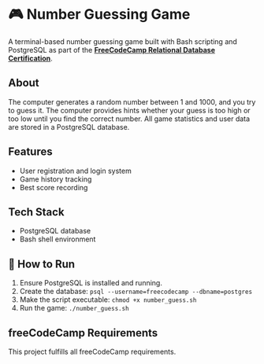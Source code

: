 # 🎮 Number Guessing Game

A terminal-based number guessing game built with Bash scripting and PostgreSQL as part of the [**FreeCodeCamp Relational Database Certification**](https://www.freecodecamp.org/learn/relational-database/).

## About

The computer generates a random number between 1 and 1000, and you try to guess it. The computer provides hints whether your guess is too high or too low until you find the correct number. All game statistics and user data are stored in a PostgreSQL database.

## Features

- User registration and login system
- Game history tracking
- Best score recording

## Tech Stack
- PostgreSQL database
- Bash shell environment
  
## 🚀 How to Run

1. Ensure PostgreSQL is installed and running.
1. Create the database: `psql --username=freecodecamp --dbname=postgres`
1. Make the script executable: `chmod +x number_guess.sh`
1. Run the game: `./number_guess.sh`

## freeCodeCamp Requirements

This project fulfills all freeCodeCamp requirements.
